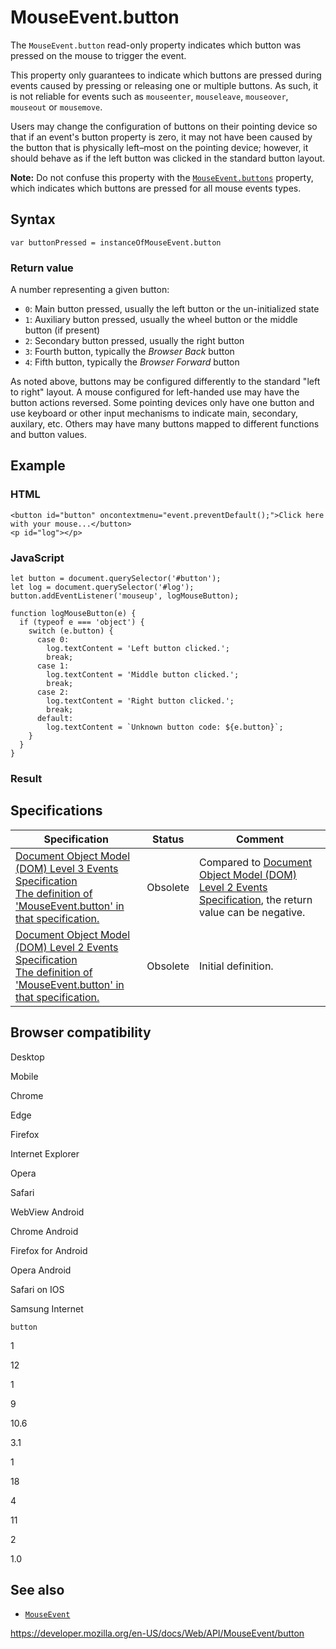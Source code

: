 MouseEvent.button
=================

The `MouseEvent.button` read-only property indicates which button was pressed on the mouse to trigger the event.

This property only guarantees to indicate which buttons are pressed during events caused by pressing or releasing one or multiple buttons. As such, it is not reliable for events such as `mouseenter`, `mouseleave`, `mouseover`, `mouseout` or `mousemove`.

Users may change the configuration of buttons on their pointing device so that if an event's button property is zero, it may not have been caused by the button that is physically left–most on the pointing device; however, it should behave as if the left button was clicked in the standard button layout.

**Note:** Do not confuse this property with the [`MouseEvent.buttons`](buttons) property, which indicates which buttons are pressed for all mouse events types.

Syntax
------

    var buttonPressed = instanceOfMouseEvent.button

### Return value

A number representing a given button:

-   `0`: Main button pressed, usually the left button or the un-initialized state
-   `1`: Auxiliary button pressed, usually the wheel button or the middle button (if present)
-   `2`: Secondary button pressed, usually the right button
-   `3`: Fourth button, typically the *Browser Back* button
-   `4`: Fifth button, typically the *Browser Forward* button

As noted above, buttons may be configured differently to the standard "left to right" layout. A mouse configured for left-handed use may have the button actions reversed. Some pointing devices only have one button and use keyboard or other input mechanisms to indicate main, secondary, auxilary, etc. Others may have many buttons mapped to different functions and button values.

Example
-------

### HTML

    <button id="button" oncontextmenu="event.preventDefault();">Click here with your mouse...</button>
    <p id="log"></p>

### JavaScript

    let button = document.querySelector('#button');
    let log = document.querySelector('#log');
    button.addEventListener('mouseup', logMouseButton);

    function logMouseButton(e) {
      if (typeof e === 'object') {
        switch (e.button) {
          case 0:
            log.textContent = 'Left button clicked.';
            break;
          case 1:
            log.textContent = 'Middle button clicked.';
            break;
          case 2:
            log.textContent = 'Right button clicked.';
            break;
          default:
            log.textContent = `Unknown button code: ${e.button}`;
        }
      }
    }

### Result

Specifications
--------------

<table><thead><tr class="header"><th>Specification</th><th>Status</th><th>Comment</th></tr></thead><tbody><tr class="odd"><td><a href="https://www.w3.org/TR/2014/WD-DOM-Level-3-Events-20140925/#widl-MouseEvent-button">Document Object Model (DOM) Level 3 Events Specification<br />
<span class="small">The definition of 'MouseEvent.button' in that specification.</span></a></td><td><span class="spec-obsolete">Obsolete</span></td><td>Compared to <a href="https://www.w3.org/TR/DOM-Level-2-Events/events.html">Document Object Model (DOM) Level 2 Events Specification</a>, the return value can be negative.</td></tr><tr class="even"><td><a href="https://www.w3.org/TR/DOM-Level-2-Events/events.html#Events-MouseEvent">Document Object Model (DOM) Level 2 Events Specification<br />
<span class="small">The definition of 'MouseEvent.button' in that specification.</span></a></td><td><span class="spec-obsolete">Obsolete</span></td><td>Initial definition.</td></tr></tbody></table>

Browser compatibility
---------------------

Desktop

Mobile

Chrome

Edge

Firefox

Internet Explorer

Opera

Safari

WebView Android

Chrome Android

Firefox for Android

Opera Android

Safari on IOS

Samsung Internet

`button`

1

12

1

9

10.6

3.1

1

18

4

11

2

1.0

See also
--------

-   [`MouseEvent`](../mouseevent)

<a href="https://developer.mozilla.org/en-US/docs/Web/API/MouseEvent/button" class="_attribution-link">https://developer.mozilla.org/en-US/docs/Web/API/MouseEvent/button</a>

